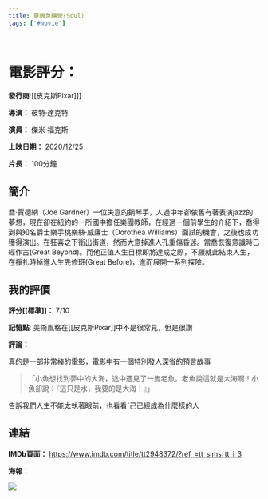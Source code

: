 ```yaml
---
title: 靈魂急轉彎(Soul)
tags: ['#movie']

---
```


# 電影評分：
**發行商**:[[皮克斯Pixar]]]

**導演：**	彼特·達克特

**演員：** 傑米·福克斯

**上映日期：** 2020/12/25

**片長：** 100分鐘

## 簡介
喬·賈德納（Joe Gardner）一位失意的鋼琴手，人過中年卻依舊有著表演jazz的夢想，現在卻在紐約的一所國中擔任樂團教師，在經過一個前學生的介紹下，喬得到與知名爵士樂手桃樂絲·威廉士（Dorothea Williams）面試的機會，之後也成功獲得演出。在狂喜之下衝出街道，然而大意掉進人孔重傷昏迷。當喬恢復意識時已經作古(Great Beyond)。而他正值人生目標即將達成之際，不願就此結束人生，在掙扎時掉進人生先修班(Great Before)，進而展開一系列探險。
## 我的評價
**評分[[標準]]：** 7/10

**記憶點**: 美術風格在[[皮克斯Pixar]]中不是很常見，但是很讚

**評論：** 

真的是一部非常棒的電影，電影中有一個特別發人深省的預言故事
>「小魚想找到夢中的大海，途中遇見了一隻老魚。老魚說這就是大海啊！小魚卻說：『這只是水，我要的是大海！』」

告訴我們人生不能太執著眼前，也看看ˋ己已經成為什麼樣的人

## 連結
**IMDb頁面：** https://www.imdb.com/title/tt2948372/?ref_=tt_sims_tt_i_3

**海報：** 

![](https://th.bing.com/th/id/OIP.t0oO6fll7Ezr7zPSX1VzvwHaEl?pid=ImgDet&rs=1)